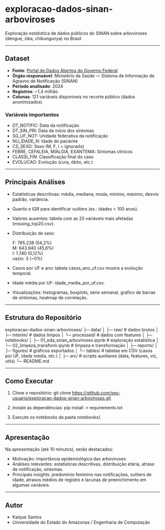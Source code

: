 # exploracao-dados-sinan-arboviroses
Exploração estatística de dados públicos do SINAN sobre arboviroses (dengue, zika, chikungunya) no Brasil

---

## Dataset
- **Fonte**: [Portal de Dados Abertos do Governo Federal](https://dados.gov.br/dados/conjuntos-dados/arboviroses-dengue)  
- **Órgão responsável**: Ministério da Saúde — Sistema de Informação de Agravos de Notificação (SINAN)  
- **Período analisado**: 2024  
- **Registros**: ~1,4 milhão  
- **Colunas**: 121 variáveis disponíveis no recorte público (dados anonimizados)  

### Variáveis importantes
- DT_NOTIFIC: Data da notificação  
- DT_SIN_PRI: Data de início dos sintomas  
- SG_UF_NOT: Unidade federativa da notificação  
- NU_IDADE_N: Idade do paciente  
- CS_SEXO: Sexo (M, F, I = ignorado)  
- FEBRE, CEFALEIA, MIALGIA, EXANTEMA: Sintomas clínicos  
- CLASSI_FIN: Classificação final do caso  
- EVOLUCAO: Evolução (cura, óbito, etc.)  

---

## Principais Análises
- Estatísticas descritivas: média, mediana, moda, mínimo, máximo, desvio padrão, variância.  
- Quartis e IQR para identificar outliers (ex.: idades > 100 anos).  
- Valores ausentes: tabela com as 20 variáveis mais afetadas (missing_top20.csv).  
- Distribuição de sexo:  

  F: 765.238 (54,2%)  
  M: 643.940 (45,6%)  
  I: 1.740   (0,12%)  
  vazio: 3 (~0%)  

- Casos por UF e ano: tabela casos_ano_uf.csv mostra a evolução temporal.  
- Idade média por UF: idade_media_por_uf.csv.  
- Visualizações: histogramas, boxplots, série semanal, gráfico de barras de sintomas, heatmap de correlação.  

---

## Estrutura do Repositório
exploracao-dados-sinan-arboviroses/
├─ data/
│  ├─ raw/          # dados brutos
│  ├─ interim/      # dados limpos
│  └─ processed/    # dados com features
│
├─ notebooks/
│  ├─ 01_eda_sinan_arboviroses.ipynb      # exploração estatística
│  └─ 02_limpeza_transform.ipynb          # limpeza e transformação
│
├─ reports/
│  ├─ figures/      # gráficos exportados
│  └─ tables/       # tabelas em CSV (casos por UF, idade média, etc.)
│
├─ src/             # scripts auxiliares (data, features, viz, utils)
└─ README.md

---

## Como Executar
1. Clone o repositório:
   git clone https://github.com/seu-usuario/exploracao-dados-sinan-arboviroses.git

2. Instale as dependências:
   pip install -r requirements.txt

3. Execute os notebooks da pasta notebooks/.

---

## Apresentação
Na apresentação (até 10 minutos), serão destacados:
- Motivação: importância epidemiológica das arboviroses.  
- Análises relevantes: estatísticas descritivas, distribuição etária, atraso de notificação, sintomas.  
- Principais insights: predomínio feminino nas notificações, outliers de idade, atrasos médios de registro e lacunas de preenchimento em algumas variáveis.  

---

## Autor
- Kaique Santos  
- Universidade do Estado do Amazonas / Engenharia de Computação  
